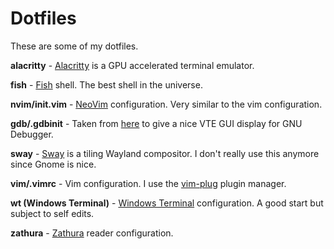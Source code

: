 Dotfiles
========

These are some of my dotfiles.

**alacritty** - [Alacritty](https://github.com/alacritty/alacritty) is a GPU accelerated terminal emulator.

**fish** - [Fish](https://github.com/fish-shell/fish-shell) shell. The best shell in the universe.

**nvim/init.vim** - [NeoVim](https://github.com/neovim/neovim) configuration. Very similar to the vim configuration.

**gdb/.gdbinit** - Taken from [here](https://github.com/cyrus-and/gdb-dashboard) to give a nice VTE GUI display for GNU Debugger.

**sway** - [Sway](https://github.com/swaywm/sway) is a tiling Wayland compositor. I don't really use this anymore since Gnome is nice.

**vim/.vimrc** - Vim configuration. I use the [vim-plug](https://github.com/junegunn/vim-plug) plugin manager.

**wt (Windows Terminal)** - [Windows Terminal](https://github.com/microsoft/terminal) configuration. A good start but subject to self edits.

**zathura** - [Zathura](https://github.com/pwmt/zathura) reader configuration.
